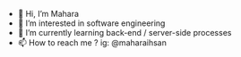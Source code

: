 - 👋 Hi, I’m Mahara
- 👀 I’m interested in software engineering
- 🌱 I’m currently learning back-end / server-side processes
- 📫 How to reach me ? ig: @maharaihsan

<!---
M-Sanz/M-Sanz is a ✨ special ✨ repository because its `README.md` (this file) appears on your GitHub profile.
You can click the Preview link to take a look at your changes.
--->
